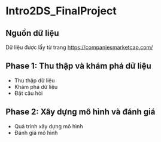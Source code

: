# Intro2DS_FinalProject
## Nguồn dữ liệu
Dữ liệu được lấy từ trang https://companiesmarketcap.com/
## Phase 1: Thu thập và khám phá dữ liệu
- Thu thập dữ liệu
- Khám phá dữ liệu
- Đặt câu hỏi
## Phase 2: Xây dựng mô hình và đánh giá
- Quá trình xây dựng mô hình
- Đánh giá mô hình
 
